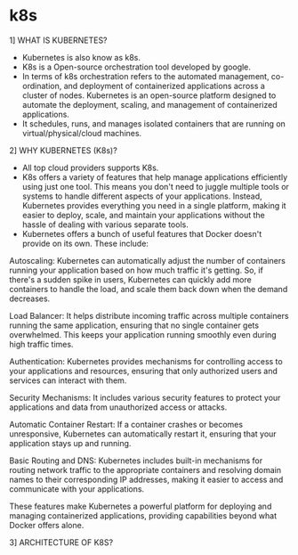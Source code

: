 # k8s

1] WHAT IS KUBERNETES?

 - Kubernetes is also know as k8s.
 - K8s is a Open-source orchestration tool developed by google. 
 - In terms of k8s orchestration refers to the automated management, co-ordination, and deployment of containerized applications across a cluster of nodes. Kubernetes is an open-source platform designed to automate the deployment, scaling, and management of containerized applications.
 - It schedules, runs, and manages isolated containers that are running on virtual/physical/cloud machines.


2] WHY KUBERNETES (K8s)?
 
 - All top cloud providers supports K8s. 
 - K8s offers a variety of features that help manage applications efficiently using just one tool. This means you don't need to juggle multiple tools or systems to handle different aspects of your applications. Instead, Kubernetes provides everything you need in a single platform, making it easier to deploy, scale, and maintain your applications without the hassle of dealing with various separate tools.
 - Kubernetes offers a bunch of useful features that Docker doesn't provide on its own. These include:

Autoscaling: Kubernetes can automatically adjust the number of containers running your application based on how much traffic it's getting. So, if there's a sudden spike in users, Kubernetes can quickly add more containers to handle the load, and scale them back down when the demand decreases.

Load Balancer: It helps distribute incoming traffic across multiple containers running the same application, ensuring that no single container gets overwhelmed. This keeps your application running smoothly even during high traffic times.

Authentication: Kubernetes provides mechanisms for controlling access to your applications and resources, ensuring that only authorized users and services can interact with them.

Security Mechanisms: It includes various security features to protect your applications and data from unauthorized access or attacks.

Automatic Container Restart: If a container crashes or becomes unresponsive, Kubernetes can automatically restart it, ensuring that your application stays up and running.

Basic Routing and DNS: Kubernetes includes built-in mechanisms for routing network traffic to the appropriate containers and resolving domain names to their corresponding IP addresses, making it easier to access and communicate with your applications.

These features make Kubernetes a powerful platform for deploying and managing containerized applications, providing capabilities beyond what Docker offers alone.

3] ARCHITECTURE OF K8S?



